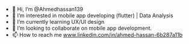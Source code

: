 - 👋 Hi, I’m @Ahmedhassan139
- 👀 I’m interested in mobile app developing (flutter) | Data Analysis
- 🌱 I’m currently learning UX/UI design
- 💞️ I’m looking to collaborate on mobile app development.
- 📫 How to reach me www.linkedin.com/in/ahmed-hassan-6b287a11b

<!---
Ahmedhassan139/Ahmedhassan139 is a ✨ special ✨ repository because its `README.md` (this file) appears on your GitHub profile.
You can click the Preview link to take a look at your changes.
--->

